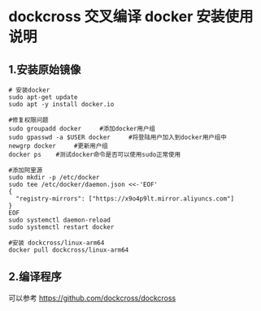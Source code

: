 # dockcross 交叉编译 docker 安装使用说明
## 1.安装原始镜像 

```shell script
# 安装docker
sudo apt-get update
sudo apt -y install docker.io  

#修复权限问题
sudo groupadd docker     #添加docker用户组
sudo gpasswd -a $USER docker     #将登陆用户加入到docker用户组中
newgrp docker     #更新用户组
docker ps    #测试docker命令是否可以使用sudo正常使用

#添加阿里源
sudo mkdir -p /etc/docker
sudo tee /etc/docker/daemon.json <<-'EOF'
{
  "registry-mirrors": ["https://x9o4p9lt.mirror.aliyuncs.com"]
}
EOF
sudo systemctl daemon-reload
sudo systemctl restart docker

#安装 dockcross/linux-arm64
docker pull dockcross/linux-arm64

```

## 2.编译程序
可以参考
https://github.com/dockcross/dockcross

